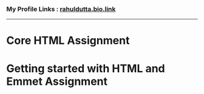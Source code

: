 ### My Profile Links : [rahuldutta.bio.link](https://rahuldutta.bio.link)

---

# Core HTML Assignment



# Getting started with HTML and Emmet Assignment


